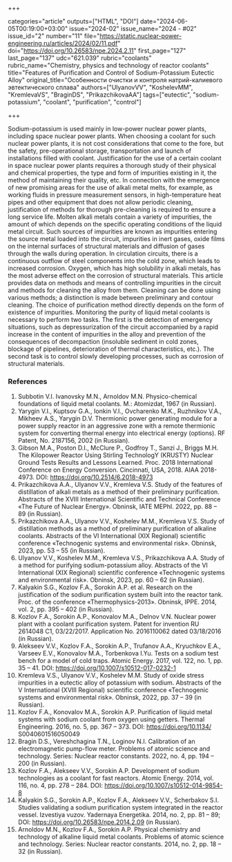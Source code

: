 +++

categories="article"
outputs=["HTML", "DOI"]
date="2024-06-05T00:19:00+03:00"
issue="2024-02"
issue_name="2024 - #02"
issue_id="2"
number="11"
file="https://static.nuclear-power-engineering.ru/articles/2024/02/11.pdf"
doi="https://doi.org/10.26583/npe.2024.2.11"
first_page="127"
last_page="137"
udc="621.039"
rubric="coolants"
rubric_name="Chemistry, physics and technology of reactor coolants"
title="Features of Purification and Control of Sodium-Potassium Eutectic Alloy"
original_title="Особенности очистки и контроля натрий-калиевого эвтектического сплава"
authors=["UlyanovVV", "KoshelevMM", "KremlevaVS", "BraginDS", "PrikazchikovaAA"]
tags=["eutectic", "sodium-potassium", "coolant", "purification", "control"]

+++

Sodium-potassium is used mainly in low-power nuclear power plants, including space nuclear power plants.
When choosing a coolant for such nuclear power plants, it is not cost considerations that come to the fore, but the safety, pre-operational storage, transportation and launch of installations filled with coolant.
Justification for the use of a certain coolant in space nuclear power plants requires a thorough study of their physical and chemical properties, the type and form of impurities existing in it, the method of maintaining their quality, etc.
In connection with the emergence of new promising areas for the use of alkali metal melts, for example, as working fluids in pressure measurement sensors, in high-temperature heat pipes and other equipment that does not allow periodic cleaning, justification of methods for thorough pre-cleaning is required to ensure a long service life.
Molten alkali metals contain a variety of impurities, the amount of which depends on the specific operating conditions of the liquid metal circuit.
Such sources of impurities are known as impurities entering the source metal loaded into the circuit, impurities in inert gases, oxide films on the internal surfaces of structural materials and diffusion of gases through the walls during operation.
In circulation circuits, there is a continuous outflow of steel components into the cold zone, which leads to increased corrosion.
Oxygen, which has high solubility in alkali metals, has the most adverse effect on the corrosion of structural materials.
This article provides data on methods and means of controlling impurities in the circuit and methods for cleaning the alloy from them.
Cleaning can be done using various methods; a distinction is made between preliminary and contour cleaning.
The choice of purification method directly depends on the form of existence of impurities.
Monitoring the purity of liquid metal coolants is necessary to perform two tasks.
The first is the detection of emergency situations, such as depressurization of the circuit accompanied by a rapid increase in the content of impurities in the alloy and prevention of the consequences of decompaction (insoluble sediment in cold zones, blockage of pipelines, deterioration of thermal characteristics, etc.).
The second task is to control slowly developing processes, such as corrosion of structural materials.

### References

1. Subbotin V.I. Ivanovsky M.N., Arnoldov М.N. Physico-chemical foundations of liquid metal coolants. M.: Atomizdat, 1967 (in Russian).
2. Yarygin V.I., Kuptsov G.A., Ionkin V.I., Ovcharenko M.K., Ruzhnikov V.A., Mikheev A.S., Yarygin D.V. Thermionic power generating module for a power supply reactor in an aggressive zone with a remote thermionic system for converting thermal energy into electrical energy (options). RF Patent, No. 2187156, 2002 (in Russian).
3. Gibson M.A., Poston D.I., McClure P., Godfroy T., Sanzi J., Briggs M.H. The Kilopower Reactor Using Stirling TechnologY (KRUSTY) Nuclear Ground Tests Results and Lessons Learned. Proc. 2018 International Conference on Energy Conversion. Cincinnati, USA, 2018. AIAA 2018-4973. DOI: https://doi.org/10.2514/6.2018-4973
4. Prikazchikova A.A., Ulyanov V.V., Kremleva V.S. Study of the features of distillation of alkali metals as a method of their preliminary purification. Abstracts of the XVIII International Scientific and Technical Conference «The Future of Nuclear Energy». Obninsk, IATE MEPhI. 2022, pp. 88 – 89 (in Russian).
5. Prikazchikova A.A., Ulyanov V.V., Koshelev M.M., Kremleva V.S. Study of distillation methods as a method of preliminary purification of alkaline coolants. Abstracts of the VI International (XIX Regional) scientific conference «Technogenic systems and environmental risk». Obninsk, 2023, pp. 53 – 55 (in Russian).
6. Ulyanov V.V., Koshelev M.M., Kremleva V.S., Prikazchikova A.A. Study of a method for purifying sodium-potassium alloy. Abstracts of the VI International (XIX Regional) scientific conference «Technogenic systems and environmental risk». Obninsk, 2023, pp. 60 – 62 (in Russian).
7. Kalyakin S.G., Kozlov F.A., Sorokin A.P. et al. Research on the justification of the sodium purification system built into the reactor tank. Proc. of the conference «Thermophysics-2013». Obninsk, IPPE. 2014, vol. 2, pp. 395 – 402 (in Russian).
9. Kozlov F.A., Sorokin A.P., Konovalov M.A., Delnov V.N. Nuclear power plant with a coolant purification system. Patent for invention RU 2614048 C1, 03/22/2017. Application No. 2016110062 dated 03/18/2016 (in Russian).
9. Alekseev V.V., Kozlov F.A., Sorokin A.P., Trufanov A.A., Kryuchkov E.A., Varseev E.V., Konovalov M.A., Torbenkova I.Yu. Tests on a sodium test bench for a model of cold traps. Atomic Energy. 2017, vol. 122, no. 1, pp. 35 – 41. DOI: https://doi.org/10.1007/s10512-017-0232-1
10. Kremleva V.S., Ulyanov V.V., Koshelev M.M. Study of oxide stress impurities in a eutectic alloy of potassium with sodium. Abstracts of the V International (XVIII Regional) scientific conference «Technogenic systems and environmental risk». Obninsk, 2022, pp. 37 – 39 (in Russian).
11. Kozlov F.A., Konovalov M.A., Sorokin A.P. Purification of liquid metal systems with sodium coolant from oxygen using getters. Thermal Engineering. 2016, no. 5, pp. 367 – 373. DOI: https://doi.org/10.1134/ S0040601516050049
12. Bragin D.S., Vereshchagina T.N., Loginov N.I. Calibration of an electromagnetic pump-flow meter. Problems of atomic science and technology. Series: Nuclear reactor constants. 2022, no. 4, pp. 194 – 200 (in Russian).
13. Kozlov F.A., Alekseev V.V., Sorokin A.P. Development of sodium technologies as a coolant for fast reactors. Atomic Energy. 2014, vol. 116, no. 4, pp. 278 – 284. DOI: https://doi.org/10.1007/s10512-014-9854-8
14. Kalyakin S.G., Sorokin A.P., Kozlov F.A., Alekseev V.V., Scherbakov S.I. Studies validating a sodium purification system integrated in the reactor vessel. Izvestiya vuzov. Yadernaya Energetika. 2014, no. 2, pp. 81 – 89; DOI: https://doi.org/10.26583/npe.2014.2.09 (in Russian).
15. Arnoldov M.N., Kozlov F.A., Sorokin A.P. Physical chemistry and technology of alkaline liquid metal coolants. Problems of atomic science and technology. Series: Nuclear reactor constants. 2014, no. 2, pp. 18 – 32 (in Russian).
